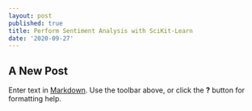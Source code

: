 ```yaml
---
layout: post
published: true
title: Perform Sentiment Analysis with SciKit-Learn
date: '2020-09-27'
---
```

## A New Post

Enter text in [Markdown](http://daringfireball.net/projects/markdown/). Use the toolbar above, or click the **?** button for formatting help.
